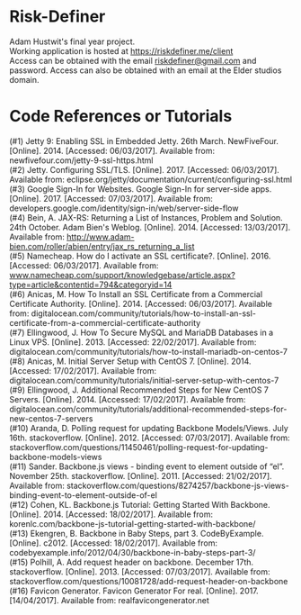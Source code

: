 # Risk-Definer  
Adam Hustwit's final year project.  
Working application is hosted at https://riskdefiner.me/client  
Access can be obtained with the email riskdefiner@gmail.com and password. Access can also be obtained with an email at the Elder studios domain.  

# Code References or Tutorials  
(#1) Jetty 9: Enabling SSL in Embedded Jetty. 26th March. NewFiveFour. [Online]. 2014. [Accessed: 06/03/2017]. Available from: newfivefour.com/jetty-9-ssl-https.html  
(#2) Jetty. Configuring SSL/TLS. [Online]. 2017. [Accessed: 06/03/2017]. Available from: eclipse.org/jetty/documentation/current/configuring-ssl.html  
(#3) Google Sign-In for Websites. Google Sign-In for server-side apps. [Online]. 2017. [Accessed: 07/03/2017]. Available from: developers.google.com/identity/sign-in/web/server-side-flow  
(#4) Bein, A. JAX-RS: Returning a List of Instances, Problem and Solution. 24th October. Adam Bien's Weblog. [Online]. 2014. [Accessed: 13/03/2017]. Available from: http://www.adam-bien.com/roller/abien/entry/jax_rs_returning_a_list  
(#5) Namecheap. How do I activate an SSL certificate?. [Online]. 2016. [Accessed: 06/03/2017]. Available from: www.namecheap.com/support/knowledgebase/article.aspx?type=article&contentid=794&categoryid=14  
(#6) Anicas, M. How To Install an SSL Certificate from a Commercial Certificate Authority. [Online]. 2014. [Accessed: 06/03/2017]. Available from: digitalocean.com/community/tutorials/how-to-install-an-ssl-certificate-from-a-commercial-certificate-authority  
(#7) Ellingwood, J. How To Secure MySQL and MariaDB Databases in a Linux VPS. [Online]. 2013. [Accessed: 22/02/2017]. Available from: digitalocean.com/community/tutorials/how-to-install-mariadb-on-centos-7  
(#8) Anicas, M. Initial Server Setup with CentOS 7. [Online]. 2014. [Accessed: 17/02/2017]. Available from: digitalocean.com/community/tutorials/initial-server-setup-with-centos-7
(#9) Ellingwood, J. Additional Recommended Steps for New CentOS 7 Servers. [Online]. 2014. [Accessed: 17/02/2017]. Available from: digitalocean.com/community/tutorials/additional-recommended-steps-for-new-centos-7-servers  
(#10) Aranda, D. Polling request for updating Backbone Models/Views. July 16th. stackoverflow. [Online]. 2012. [Accessed: 07/03/2017]. Available from: stackoverflow.com/questions/11450461/polling-request-for-updating-backbone-models-views  
(#11) Sander. Backbone.js views - binding event to element outside of “el”. November 25th. stackoverflow. [Online]. 2011. [Accessed: 21/02/2017]. Available from: stackoverflow.com/questions/8274257/backbone-js-views-binding-event-to-element-outside-of-el  
(#12) Cohen, KL. Backbone.js Tutorial: Getting Started With Backbone. [Online]. 2014. [Accessed: 18/02/2017]. Available from: korenlc.com/backbone-js-tutorial-getting-started-with-backbone/  
(#13) Ekengren, B. Backbone in Baby Steps, part 3. CodeByExample. [Online]. c2012. [Accessed: 18/02/2017]. Available from: codebyexample.info/2012/04/30/backbone-in-baby-steps-part-3/  
(#15) Polhill, A. Add request header on backbone. December 17th. stackoverflow. [Online]. 2013. [Accessed: 07/03/2017]. Available from: stackoverflow.com/questions/10081728/add-request-header-on-backbone  
(#16) Favicon Generator. Favicon Generator For real. [Online]. 2017. [14/04/2017]. Available from: realfavicongenerator.net
